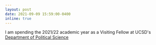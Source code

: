 ```yaml
---
layout: post
date: 2021-09-09 15:59:00-0400
inline: true
---
```


I am spending the 2021/22 academic year as a Visiting Fellow at UCSD's [Department of Political Science](https://polisci.ucsd.edu/)

